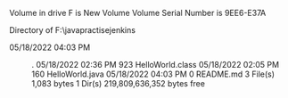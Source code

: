  Volume in drive F is New Volume
 Volume Serial Number is 9EE6-E37A

 Directory of F:\javapractisejenkins

05/18/2022  04:03 PM    <DIR>          .
05/18/2022  02:36 PM               923 HelloWorld.class
05/18/2022  02:05 PM               160 HelloWorld.java
05/18/2022  04:03 PM                 0 README.md
               3 File(s)          1,083 bytes
               1 Dir(s)  219,809,636,352 bytes free
